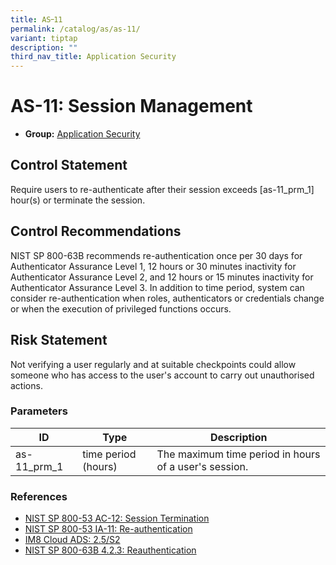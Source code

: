 ```yaml
---
title: AS᠆11
permalink: /catalog/as/as-11/
variant: tiptap
description: ""
third_nav_title: Application Security
---
```

# AS-11: Session Management

* **Group:** [Application Security](/catalog/as)

## Control Statement

Require users to re-authenticate after their session exceeds [as-11_prm_1] hour(s) or terminate the session.

## Control Recommendations

NIST SP 800-63B recommends re-authentication once per 30 days for Authenticator Assurance Level 1, 12 hours or 30 minutes inactivity for Authenticator Assurance Level 2, and 12 hours or 15 minutes inactivity for Authenticator Assurance Level 3. In addition to time period, system can consider re-authentication when roles, authenticators or credentials change or when the execution of privileged functions occurs.

## Risk Statement

Not verifying a user regularly and at suitable checkpoints could allow someone who has access to the user&#39;s account to carry out unauthorised actions.



### Parameters

| ID | Type | Description |
| -- | ---- | ----------- |
| as-11_prm_1 | time period (hours) | The maximum time period in hours of a user&#39;s session. |

### References


 * [NIST SP 800-53 AC-12: Session Termination](https://doi.org/10.6028/NIST.SP.800-53r5)
 * [NIST SP 800-53 IA-11: Re-authentication](https://doi.org/10.6028/NIST.SP.800-53r5)
 * [IM8 Cloud ADS: 2.5/S2](https://intranet.mof.gov.sg/portal/IM/Themes/IT-Management/Cloud/Topics/Application-Development-Security-(For-Cloud).aspx)
 * [NIST SP 800-63B 4.2.3: Reauthentication](https://doi.org/10.6028/NIST.SP.800-63b)